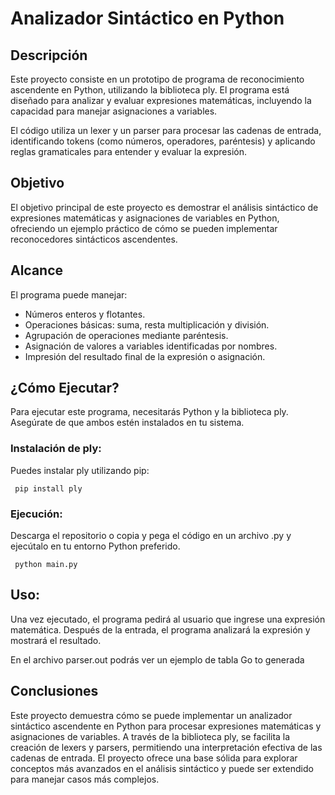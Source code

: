 # Analizador Sintáctico en Python
## Descripción

Este proyecto consiste en un prototipo de programa de reconocimiento ascendente en Python, utilizando la biblioteca ply. El programa está diseñado para analizar y evaluar expresiones matemáticas, incluyendo la capacidad para manejar asignaciones a variables.

El código utiliza un lexer y un parser para procesar las cadenas de entrada, identificando tokens (como números, operadores, paréntesis) y aplicando reglas gramaticales para entender y evaluar la expresión.

## Objetivo
El objetivo principal de este proyecto es demostrar el análisis sintáctico de expresiones matemáticas y asignaciones de variables en Python, ofreciendo un ejemplo práctico de cómo se pueden implementar reconocedores sintácticos ascendentes.

## Alcance
El programa puede manejar:

- Números enteros y flotantes.
- Operaciones básicas: suma, resta multiplicación y división.
- Agrupación de operaciones mediante paréntesis.
- Asignación de valores a variables identificadas por nombres.
- Impresión del resultado final de la expresión o asignación.

## ¿Cómo Ejecutar?
Para ejecutar este programa, necesitarás Python y la biblioteca ply. Asegúrate de que ambos estén instalados en tu sistema.

### Instalación de ply:
Puedes instalar ply utilizando pip:
```
 pip install ply
```
### Ejecución:
Descarga el repositorio o copia y pega el código en un archivo .py y ejecútalo en tu entorno Python preferido.

```
 python main.py
```

## Uso:
Una vez ejecutado, el programa pedirá al usuario que ingrese una expresión matemática. Después de la entrada, el programa analizará la expresión y mostrará el resultado.

En el archivo parser.out podrás ver un ejemplo de tabla Go to generada

## Conclusiones

Este proyecto demuestra cómo se puede implementar un analizador sintáctico ascendente en Python para procesar expresiones matemáticas y asignaciones de variables. A través de la biblioteca ply, se facilita la creación de lexers y parsers, permitiendo una interpretación efectiva de las cadenas de entrada. El proyecto ofrece una base sólida para explorar conceptos más avanzados en el análisis sintáctico y puede ser extendido para manejar casos más complejos.
